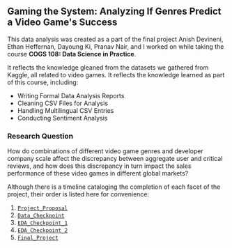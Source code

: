 ## Gaming the System: Analyzing If Genres Predict a Video Game's Success

This data analysis was created as a part of the final project Anish Devineni, Ethan Heffernan, Dayoung Ki, Pranav Nair, and I worked on while taking the course **COGS 108: Data Science in Practice**.

It reflects the knowledge gleaned from the datasets we gathered from Kaggle, all related to video games. It reflects the knowledge learned as part of this course, including:

* Writing Formal Data Analysis Reports
* Cleaning CSV Files for Analysis
* Handling Multilingual CSV Entries
* Conducting Sentiment Analysis

### Research Question

How do combinations of different video game genres and developer company scale affect the discrepancy between aggregate user and critical reviews, and how does this discrepancy in turn impact the sales performance of these video games in different global markets?

Although there is a timeline cataloging the completion of each facet of the project, their order is listed here for convenience:

1. [`Project_Proposal`](https://github.com/ohasis/cogs108-final-project/blob/main/Project_Proposal.ipynb)
2. [`Data_Checkpoint`](https://github.com/ohasis/cogs108-final-project/blob/main/Data_Checkpoint.ipynb)
3. [`EDA_Checkpoint_1`](https://github.com/ohasis/cogs108-final-project/blob/main/EDA_Checkpoint_1.ipynb)
4. [`EDA_Checkpoint_2`](https://github.com/ohasis/cogs108-final-project/blob/main/EDA_Checkpoint_2.ipynb)
5. [`Final_Project`](https://github.com/ohasis/cogs108-final-project/blob/main/Final_Project.ipynb)
